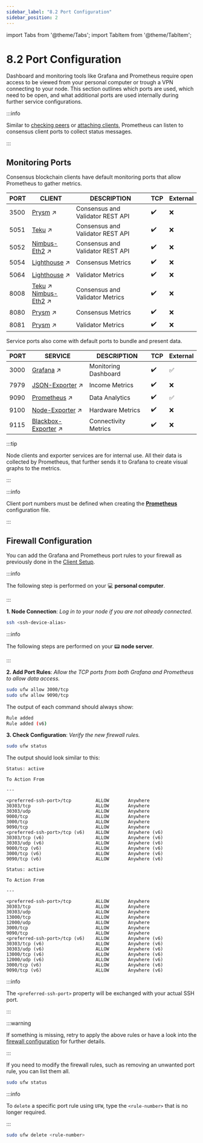 ```yaml
---
sidebar_label: "8.2 Port Configuration"
sidebar_position: 2
---
```


import Tabs from '@theme/Tabs';
import TabItem from '@theme/TabItem';

# 8.2 Port Configuration

Dashboard and monitoring tools like Grafana and Prometheus require open access to be viewed from your personal computer or trough a VPN connecting to your node. This section outlines which ports are used, which need to be open, and what additional ports are used internally during further service configurations.

:::info

Similar to [checking peers](/docs/guides/modifications/peer-count-limits.md#1-check-peer-connections) or [attaching clients](/docs/guides/maintenance/problem-scanning.md#attach-execution-clients), Prometheus can listen to consensus client ports to collect status messages.

:::

## Monitoring Ports

Consensus blockchain clients have default monitoring ports that allow Prometheus to gather metrics.

| PORT | CLIENT                         | DESCRIPTION                      | TCP | External |
| ---- | ------------------------------ | -------------------------------- | --- | -------- |
| 3500 | [Prysm] ↗                      | Consensus and Validator REST API | ✔️  | ❌       |
| 5051 | [Teku] ↗                       | Consensus and Validator REST API | ✔️  | ❌       |
| 5052 | [Nimbus-Eth2] ↗                | Consensus and Validator REST API | ✔️  | ❌       |
| 5054 | [Lighthouse] ↗                 | Consensus Metrics                | ✔️  | ❌       |
| 5064 | [Lighthouse] ↗                 | Validator Metrics                | ✔️  | ❌       |
| 8008 | [Teku] ↗ <br/> [Nimbus-Eth2] ↗ | Consensus and Validator Metrics  | ✔️  | ❌       |
| 8080 | [Prysm] ↗                      | Consensus Metrics                | ✔️  | ❌       |
| 8081 | [Prysm] ↗                      | Validator Metrics                | ✔️  | ❌       |

Service ports also come with default ports to bundle and present data.

| PORT | SERVICE               | DESCRIPTION          | TCP | External |
| ---- | --------------------- | -------------------- | --- | -------- |
| 3000 | [Grafana] ↗           | Monitoring Dashboard | ✔️  | ✅       |
| 7979 | [JSON-Exporter] ↗     | Income Metrics       | ✔️  | ❌       |
| 9090 | [Prometheus] ↗        | Data Analytics       | ✔️  | ✅       |
| 9100 | [Node-Exporter] ↗     | Hardware Metrics     | ✔️  | ❌       |
| 9115 | [Blackbox-Exporter] ↗ | Connectivity Metrics | ✔️  | ❌       |

:::tip

Node clients and exporter services are for internal use. All their data is collected by Prometheus, that further sends it to Grafana to create visual graphs to the metrics.

:::

:::info

Client port numbers must be defined when creating the [**Prometheus**](/docs/guides/monitoring/prometheus.md) configuration file.

:::

## Firewall Configuration

You can add the Grafana and Prometheus port rules to your firewall as previously done in the [Client Setup](/docs/guides/client-setup/firewall-settings.md).

:::info

The following step is performed on your 💻 **personal computer**.

:::

**1. Node Connection**: _Log in to your node if you are not already connected._

```sh
ssh <ssh-device-alias>
```

:::info

The following steps are performed on your 📟 **node server**.

:::

**2. Add Port Rules**: _Allow the TCP ports from both Grafana and Prometheus to allow data access._

```sh
sudo ufw allow 3000/tcp
sudo ufw allow 9090/tcp
```

The output of each command should always show:

```sh
Rule added
Rule added (v6)
```

**3. Check Configuration**: _Verify the new firewall rules._

```sh
sudo ufw status
```

The output should look similar to this:

<Tabs>
<TabItem value="lh-teku-nimbus" label="Execution Client + Lighthouse, Teku, or Nimbus-Eth2">

```text
Status: active

To Action From

---

<preferred-ssh-port>/tcp         ALLOW       Anywhere
30303/tcp                        ALLOW       Anywhere
30303/udp                        ALLOW       Anywhere
9000/tcp                         ALLOW       Anywhere
3000/tcp                         ALLOW       Anywhere
9090/tcp                         ALLOW       Anywhere
<preferred-ssh-port>/tcp (v6)    ALLOW       Anywhere (v6)
30303/tcp (v6)                   ALLOW       Anywhere (v6)
30303/udp (v6)                   ALLOW       Anywhere (v6)
9000/tcp (v6)                    ALLOW       Anywhere (v6)
3000/tcp (v6)                    ALLOW       Anywhere (v6)
9090/tcp (v6)                    ALLOW       Anywhere (v6)
```

</TabItem> 
<TabItem value="prysm" label="Execution Client + Prysm">

```text
Status: active

To Action From

---

<preferred-ssh-port>/tcp         ALLOW       Anywhere
30303/tcp                        ALLOW       Anywhere
30303/udp                        ALLOW       Anywhere
13000/tcp                        ALLOW       Anywhere
12000/udp                        ALLOW       Anywhere
3000/tcp                         ALLOW       Anywhere
9090/tcp                         ALLOW       Anywhere
<preferred-ssh-port>/tcp (v6)    ALLOW       Anywhere (v6)
30303/tcp (v6)                   ALLOW       Anywhere (v6)
30303/udp (v6)                   ALLOW       Anywhere (v6)
13000/tcp (v6)                   ALLOW       Anywhere (v6)
12000/udp (v6)                   ALLOW       Anywhere (v6)
3000/tcp (v6)                    ALLOW       Anywhere (v6)
9090/tcp (v6)                    ALLOW       Anywhere (v6)
```

</TabItem> 
</Tabs>

:::info

The `<preferred-ssh-port>` property will be exchanged with your actual SSH port.

:::

:::warning

If something is missing, retry to apply the above rules or have a look into the [firewall configuration](/docs/guides/system-setup/firewall-configuration.md) for further details.

:::

If you need to modify the firewall rules, such as removing an unwanted port rule, you can list them all.

```sh
sudo ufw status
```

:::info

To `delete` a specific port rule using `UFW`, type the `<rule-number>` that is no longer required.

:::

```sh
sudo ufw delete <rule-number>
```

[Lighthouse]: https://lighthouse-book.sigmaprime.io/api_metrics.html
[Prysm]: https://prysm.offchainlabs.com/docs/monitoring-alerts-metrics/grafana-dashboard/
[Teku]: https://docs.teku.consensys.io/how-to/monitor/use-metrics
[Nimbus-Eth2]: https://nimbus.guide/options.html
[Grafana]: https://grafana.com/docs/grafana/latest/setup-grafana/configure-grafana/#http_port
[Prometheus]: https://prometheus.io/docs/introduction/first_steps/
[JSON-Exporter]: https://github.com/prometheus-community/json_exporter
[Node-Exporter]: https://github.com/prometheus/node_exporter
[Blackbox-Exporter]: https://github.com/prometheus/blackbox_exporter
